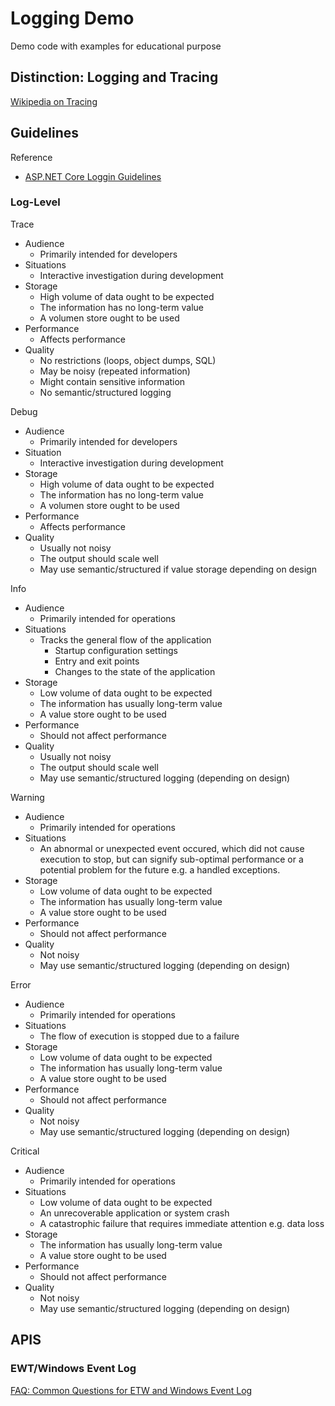 # Logging Demo

Demo code with examples for educational purpose

## Distinction: Logging and Tracing

[Wikipedia on Tracing](https://en.wikipedia.org/wiki/Tracing_%28software%29)

## Guidelines

Reference
- [ASP.NET Core Loggin Guidelines](https://github.com/aspnet/Logging/wiki/Guidelines)

### Log-Level

Trace
- Audience
  - Primarily intended for developers
- Situations
  - Interactive investigation during development
- Storage
  - High volume of data ought to be expected
  - The information has no long-term value
  - A volumen store ought to be used
- Performance
  - Affects performance
- Quality
  - No restrictions (loops, object dumps, SQL)
  - May be noisy (repeated information)
  - Might contain sensitive information
  - No semantic/structured logging

Debug
- Audience
  - Primarily intended for developers
- Situation
  - Interactive investigation during development
- Storage
  - High volume of data ought to be expected
  - The information has no long-term value
  - A volumen store ought to be used
- Performance
  - Affects performance
- Quality
  - Usually not noisy
  - The output should scale well
  - May use semantic/structured if value storage depending on design 

Info
- Audience
  - Primarily intended for operations
- Situations
  - Tracks the general flow of the application
    - Startup configuration settings
    - Entry and exit points
    - Changes to the state of the application
- Storage
  - Low volume of data ought to be expected
  - The information has usually long-term value
  - A value store ought to be used
- Performance
  - Should not affect performance
- Quality
  - Usually not noisy
  - The output should scale well
  - May use semantic/structured logging (depending on design)

Warning
- Audience
  - Primarily intended for operations
- Situations
  - An abnormal or unexpected event occured, which did not cause execution to stop, but can signify sub-optimal performance or a potential problem for the future e.g. a handled exceptions.
- Storage
  - Low volume of data ought to be expected
  - The information has usually long-term value
  - A value store ought to be used
- Performance
  - Should not affect performance
- Quality
  - Not noisy
  - May use semantic/structured logging (depending on design)

Error
- Audience
  - Primarily intended for operations
- Situations
  - The flow of execution is stopped due to a failure
- Storage
  - Low volume of data ought to be expected
  - The information has usually long-term value
  - A value store ought to be used
- Performance
  - Should not affect performance
- Quality
  - Not noisy
  - May use semantic/structured logging (depending on design)

Critical
- Audience
  - Primarily intended for operations
- Situations
  - Low volume of data ought to be expected
  - An unrecoverable application or system crash
  - A catastrophic failure that requires immediate attention e.g. data loss
- Storage
  - The information has usually long-term value
  - A value store ought to be used
- Performance
  - Should not affect performance
- Quality
  - Not noisy
  - May use semantic/structured logging (depending on design)

## APIS

### EWT/Windows Event Log

[FAQ: Common Questions for ETW and Windows Event Log](https://social.msdn.microsoft.com/Forums/en-US/a1aa1350-41a0-4490-9ae3-9b4520aeb9d4/faq-common-questions-for-etw-and-windows-event-log?forum=etw)